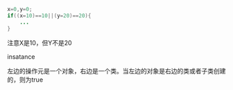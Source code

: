 ```java
x=0,y=0;
if((x=10)==10||(y=20)==20){
    ...
}
```

注意X是10，但Y不是20



insatance

左边的操作元是一个对象，右边是一个类。当左边的对象是右边的类或者子类创建的，则为true










